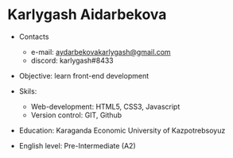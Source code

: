 # Karlygash Aidarbekova

* Contacts
    * e-mail: aydarbekovakarlygash@gmail.com
    * discord: karlygash#8433


* Objective: learn front-end development

* Skils:
    * Web-development: HTML5, CSS3, Javascript
    * Version control: GIT, Github

* Education: Karaganda Economic University of Kazpotrebsoyuz
* English level: Pre-Intermediate (A2)